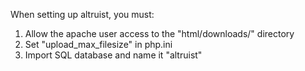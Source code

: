 When setting up altruist, you must:
1. Allow the apache user access to the "html/downloads/" directory
2. Set "upload_max_filesize" in php.ini
3. Import SQL database and name it "altruist"
